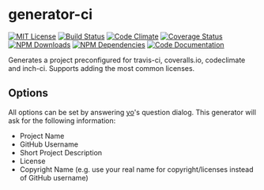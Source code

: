 # generator-ci

[![MIT License](https://img.shields.io/badge/license-MIT-blue.svg)](http://opensource.org/licenses/MIT)
[![Build Status](https://api.travis-ci.org/dodekeract/generator-ci.svg)](https://travis-ci.org/dodekeract/generator-ci/)
[![Code Climate](https://codeclimate.com/github/dodekeract/generator-ci/badges/gpa.svg)](https://codeclimate.com/github/dodekeract/generator-ci)
[![Coverage Status](https://coveralls.io/repos/dodekeract/generator-ci/badge.svg)](https://coveralls.io/github/dodekeract/generator-ci)
[![NPM Downloads](https://img.shields.io/npm/dm/generator-ci.svg)](https://npmjs.com/package/generator-ci)
[![NPM Dependencies](https://david-dm.org/dodekeract/generator-ci.svg)](https://david-dm.org/dodekeract/generator-ci)
[![Code Documentation](https://inch-ci.org/github/dodekeract/generator-ci.svg)](https://inch-ci.org/github/dodekeract/generator-ci)

Generates a project preconfigured for travis-ci, coveralls.io, codeclimate and inch-ci. Supports adding the most common licenses.

## Options

All options can be set by answering [yo](http://yeoman.io)'s question dialog.
This generator will ask for the following information:
- Project Name
- GitHub Username
- Short Project Description
- License
- Copyright Name (e.g. use your real name for copyright/licenses instead of GitHub username)
